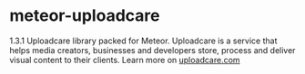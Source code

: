# meteor-uploadcare

1.3.1 Uploadcare library packed for Meteor. Uploadcare is a service that helps media creators, businesses and developers store, process and deliver visual content to their clients. Learn more on <a href="https://uploadcare.com" target="_blank">uploadcare.com</a>
